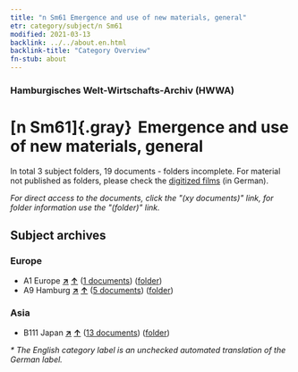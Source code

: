 ```yaml
---
title: "n Sm61 Emergence and use of new materials, general"
etr: category/subject/n Sm61
modified: 2021-03-13
backlink: ../../about.en.html
backlink-title: "Category Overview"
fn-stub: about
---
```


### Hamburgisches Welt-Wirtschafts-Archiv (HWWA)
# [n Sm61]{.gray}&#8201; Emergence and use of new materials, general&#160; 





In total 3 subject folders, 19 documents - folders incomplete.
For material not published as folders, please check the [digitized films](/film/h1_sh) (in German).

_For direct access to the documents, click the "(xy documents)" link, for folder information use the "(folder)" link._

## Subject archives



### Europe

- A1 Europe [**&nearr;**](../../../geo/i/140892/about.en.html "Europe (all folders)") [**&uarr;**](../../../geo/about.en.html#A1 "Country category system") (<a href="https://pm20.zbw.eu/dfgview/sh/140892,145863" title="about: Europe : Emergence and use of new materials, general" target="_blank">1 documents</a>) ([folder](../../../../folder/sh/1408xx/140892/1458xx/145863/about.en.html))
- A9 Hamburg [**&nearr;**](../../../geo/i/140905/about.en.html "Hamburg (all folders)") [**&uarr;**](../../../geo/about.en.html#A9 "Country category system") (<a href="https://pm20.zbw.eu/dfgview/sh/140905,145863" title="about: Hamburg : Emergence and use of new materials, general" target="_blank">5 documents</a>) ([folder](../../../../folder/sh/1409xx/140905/1458xx/145863/about.en.html))

### Asia

- B111 Japan [**&nearr;**](../../../geo/i/141272/about.en.html "Japan (all folders)") [**&uarr;**](../../../geo/about.en.html#B111 "Country category system") (<a href="https://pm20.zbw.eu/dfgview/sh/141272,145863" title="about: Japan : Emergence and use of new materials, general" target="_blank">13 documents</a>) ([folder](../../../../folder/sh/1412xx/141272/1458xx/145863/about.en.html))


_* The English category label is an unchecked automated translation of the German label._

